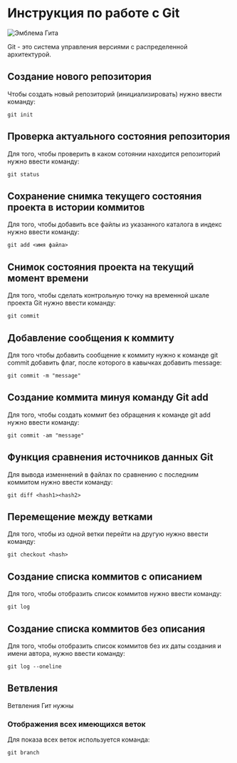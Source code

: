 # Инструкция по работе с Git

![Эмблема Гита](picture.jpg)

Git - это система управления версиями с распределенной архитектурой.

## Создание нового репозитория

Чтобы создать новый репозиторий (инициализировать) нужно ввести команду:

    git init

## Проверка актуального состояния репозитория

Для того, чтобы проверить в каком сотоянии находится репозиторий нужно ввести команду:

    git status

## Сохранение снимка текущего состояния проекта в истории коммитов

Для того, чтобы добавить все файлы из указанного каталога в индекс нужно ввести команду:

    git add <имя файла>

## Снимок состояния проекта на текущий момент времени

Для того, чтобы сделать контрольную точку на временной шкале проекта Git нужно ввести команду:

    git commit

## Добавление сообщения к коммиту

Для того чтобы добавить сообщение к коммиту нужно к команде git commit добавить флаг, после которого в кавычках добавить message:

    git commit -m "message"

## Создание коммита минуя команду Git add

Для того, чтобы создать коммит без обращения к команде git add нужно ввести команду:

    git commit -am "message"

## Функция сравнения источников данных Git

Для вывода изменнений в файлах по сравнению с последним коммитом нужно ввести команду:

    git diff <hash1><hash2>

## Перемещение между ветками

Для того, чтобы из одной ветки перейти на другую нужно ввести команду:

    git checkout <hash>

## Создание списка коммитов с описанием

Для того, чтобы отобразить список коммитов нужно ввести команду:

    git log

## Создание списка коммитов без описания 

Для того, чтобы отобразить список коммитов без их даты создания и имени автора, нужно ввести команду:

    git log --oneline

## Ветвления

Ветвления  Гит нужны

### Отображения всех имеющихся веток

Для показа всех веток используется команда:

    git branch
    